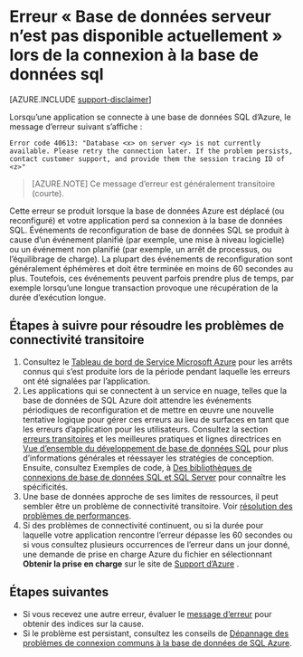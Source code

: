 <properties
    pageTitle="Base de données serveur n’est pas disponible actuellement, de se connecter à la base de données de SQL | Microsoft Azure"
    description="Résoudre les problèmes de la base de données sur serveur n’est pas actuellement disponible erreur lorsqu’une application se connecte à la base de données de SQL."
    services="sql-database"
    documentationCenter=""
    authors="dalechen"
    manager="felixwu"
    editor=""
    keywords="base de données serveur n’est pas disponible actuellement, de se connecter à la base de données sql"/>

<tags
    ms.service="sql-database"
    ms.workload="data-management"
    ms.tgt_pltfrm="na"
    ms.devlang="na"
    ms.topic="article"
    ms.date="09/21/2016"
    ms.author="daleche"/>

# <a name="error-database-on-server-is-not-currently-available-when-connecting-to-sql-database"></a>Erreur « Base de données serveur n’est pas disponible actuellement » lors de la connexion à la base de données sql
[AZURE.INCLUDE [support-disclaimer](../../includes/support-disclaimer.md)]

Lorsqu’une application se connecte à une base de données SQL d’Azure, le message d’erreur suivant s’affiche :

```
Error code 40613: "Database <x> on server <y> is not currently available. Please retry the connection later. If the problem persists, contact customer support, and provide them the session tracing ID of <z>"
```

> [AZURE.NOTE] Ce message d’erreur est généralement transitoire (courte).

Cette erreur se produit lorsque la base de données Azure est déplacé (ou reconfiguré) et votre application perd sa connexion à la base de données SQL. Événements de reconfiguration de base de données SQL se produit à cause d’un événement planifié (par exemple, une mise à niveau logicielle) ou un événement non planifié (par exemple, un arrêt de processus, ou l’équilibrage de charge). La plupart des événements de reconfiguration sont généralement éphémères et doit être terminée en moins de 60 secondes au plus. Toutefois, ces événements peuvent parfois prendre plus de temps, par exemple lorsqu’une longue transaction provoque une récupération de la durée d’exécution longue.

## <a name="steps-to-resolve-transient-connectivity-issues"></a>Étapes à suivre pour résoudre les problèmes de connectivité transitoire
1.  Consultez le [Tableau de bord de Service Microsoft Azure](https://azure.microsoft.com/status) pour les arrêts connus qui s’est produite lors de la période pendant laquelle les erreurs ont été signalées par l’application.
2. Les applications qui se connectent à un service en nuage, telles que la base de données de SQL Azure doit attendre les événements périodiques de reconfiguration et de mettre en œuvre une nouvelle tentative logique pour gérer ces erreurs au lieu de surfaces en tant que les erreurs d’application pour les utilisateurs. Consultez la section [erreurs transitoires](sql-database-connectivity-issues.md) et les meilleures pratiques et lignes directrices en [Vue d’ensemble du développement de base de données SQL](sql-database-develop-overview.md) pour plus d’informations générales et réessayer les stratégies de conception. Ensuite, consultez Exemples de code, à [Des bibliothèques de connexions de base de données SQL et SQL Server](sql-database-libraries.md) pour connaître les spécificités.
3.  Une base de données approche de ses limites de ressources, il peut sembler être un problème de connectivité transitoire. Voir [résolution des problèmes de performances](sql-database-troubleshoot-performance.md).
4.  Si des problèmes de connectivité continuent, ou si la durée pour laquelle votre application rencontre l’erreur dépasse les 60 secondes ou si vous consultez plusieurs occurrences de l’erreur dans un jour donné, une demande de prise en charge Azure du fichier en sélectionnant **Obtenir la prise en charge** sur le site de [Support d’Azure](https://azure.microsoft.com/support/options) .

## <a name="next-steps"></a>Étapes suivantes
- Si vous recevez une autre erreur, évaluer le [message d’erreur](sql-database-develop-error-messages.md) pour obtenir des indices sur la cause.
- Si le problème est persistant, consultez les conseils de [Dépannage des problèmes de connexion communs à la base de données de SQL Azure](sql-database-troubleshoot-common-connection-issues.md).
